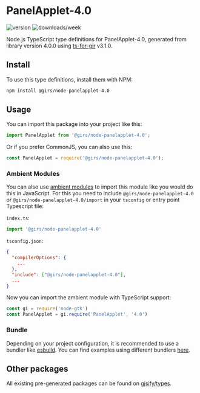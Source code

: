
# PanelApplet-4.0

![version](https://img.shields.io/npm/v/@girs/node-panelapplet-4.0)
![downloads/week](https://img.shields.io/npm/dw/@girs/node-panelapplet-4.0)


Node.js TypeScript type definitions for PanelApplet-4.0, generated from library version 4.0.0 using [ts-for-gir](https://github.com/gjsify/ts-for-gir) v3.1.0.


## Install

To use this type definitions, install them with NPM:
```bash
npm install @girs/node-panelapplet-4.0
```

## Usage

You can import this package into your project like this:
```ts
import PanelApplet from '@girs/node-panelapplet-4.0';
```

Or if you prefer CommonJS, you can also use this:
```ts
const PanelApplet = require('@girs/node-panelapplet-4.0');
```

### Ambient Modules

You can also use [ambient modules](https://github.com/gjsify/ts-for-gir/tree/main/packages/cli#ambient-modules) to import this module like you would do this in JavaScript.
For this you need to include `@girs/node-panelapplet-4.0` or `@girs/node-panelapplet-4.0/import` in your `tsconfig` or entry point Typescript file:

`index.ts`:
```ts
import '@girs/node-panelapplet-4.0'
```

`tsconfig.json`:
```json
{
  "compilerOptions": {
    ...
  },
  "include": ["@girs/node-panelapplet-4.0"],
  ...
}
```

Now you can import the ambient module with TypeScript support: 

```ts
const gi = require('node-gtk')
const PanelApplet = gi.require('PanelApplet', '4.0')
```


### Bundle

Depending on your project configuration, it is recommended to use a bundler like [esbuild](https://esbuild.github.io/). You can find examples using different bundlers [here](https://github.com/gjsify/ts-for-gir/tree/main/examples).

## Other packages

All existing pre-generated packages can be found on [gjsify/types](https://github.com/gjsify/types).

